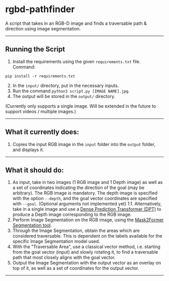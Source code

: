 # rgbd-pathfinder
A script that takes in an RGB-D image and finds a traversable path &amp; direction using image segmentation.

---

## Running the Script

1. Install the requirements using the given `requirements.txt` file.
Command:
```
pip install -r requirements.txt
```

2. In the `input/` directory, put in the necessary inputs.
3. Run the command `python3 script.py [IMAGE NAME].jpg`.
4. The output will be stored in the `output/` directory.

(Currently only supports a single image. Will be extended in the future to support videos / multiple images.)

---

## What it currently does:

1. Copies the input RGB image in the `input` folder into the `output` folder, and displays it.

---

## What it should do:

1. As input, take in two images (1 RGB image and 1 Depth image) as well as a set of coordinates indicating the direction of the goal (may be arbitrary). The RGB image is mandatory. The depth image is specified with the option `--depth`, and the goal vector coordinates are specified with `--goal`. (Optional arguments not implemented yet)
1.1. Alternatively, take in a single image and use a [Dense Prediction Transformer (DPT)](https://github.com/isl-org/DPT) to produce a Depth image corresponding to the RGB image.
2. Perform Image Segmentation on the RGB image, using the [Mask2Former Segmentation tool](https://github.com/facebookresearch/Mask2Former).
3. Through the Image Segmentation, obtain the areas which are considered traversable. This is dependent on the labels available for the specific Image Segmentation model used.
4. With the "Traversable Area", use a classical vector method, i.e. starting from the goal vector (input) and slowly rotating it, to find a traversable path that most closely aligns with the goal vector.
5. Output the Image Segmentation with the output vector as an overlay on top of it, as well as a set of coordinates for the output vector.

---